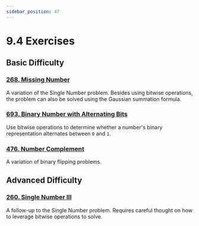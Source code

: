 ```yaml
---
sidebar_position: 47
---
```


# 9.4 Exercises

## Basic Difficulty

### [268. Missing Number](https://leetcode.com/problems/missing-number/)

A variation of the Single Number problem. Besides using bitwise operations, the problem can also be solved using the Gaussian summation formula.

### [693. Binary Number with Alternating Bits](https://leetcode.com/problems/binary-number-with-alternating-bits/)

Use bitwise operations to determine whether a number's binary representation alternates between `0` and `1`.

### [476. Number Complement](https://leetcode.com/problems/number-complement/)

A variation of binary flipping problems.

## Advanced Difficulty

### [260. Single Number III](https://leetcode.com/problems/single-number-iii/)

A follow-up to the Single Number problem. Requires careful thought on how to leverage bitwise operations to solve.